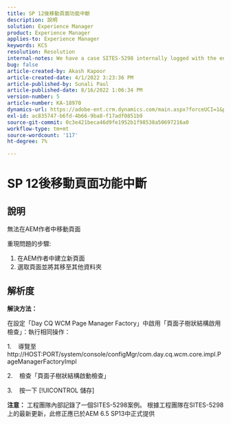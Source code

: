 ```yaml
---
title: SP 12後移動頁面功能中斷
description: 說明
solution: Experience Manager
product: Experience Manager
applies-to: Experience Manager
keywords: KCS
resolution: Resolution
internal-notes: We have a case SITES-5298 internally logged with the engineering team. As per the latest update from the engineering team on SITES-5298, The fix should be officially available in AEM 6.5 SP13
bug: false
article-created-by: Akash Kapoor
article-created-date: 4/1/2022 3:23:36 PM
article-published-by: Sunali Paul
article-published-date: 8/16/2022 1:06:34 PM
version-number: 5
article-number: KA-18970
dynamics-url: https://adobe-ent.crm.dynamics.com/main.aspx?forceUCI=1&pagetype=entityrecord&etn=knowledgearticle&id=f80317b1-cfb1-ec11-9840-0022480bdaa1
exl-id: ac835747-b6fd-4b66-9ba8-f17adf0851b9
source-git-commit: 0c3e421beca46d9fe1952b1f98538a50697216a0
workflow-type: tm+mt
source-wordcount: '117'
ht-degree: 7%

---
```


# SP 12後移動頁面功能中斷

## 說明


無法在AEM作者中移動頁面

重現問題的步驟:
1. 在AEM作者中建立新頁面
2. 選取頁面並將其移至其他資料夾


## 解析度


<b>解決方法： </b>

在設定「Day CQ WCM Page Manager Factory」中啟用「頁面子樹狀結構啟用檢查」：執行相同操作：

1.    導覽至http://HOST:PORT/system/console/configMgr/com.day.cq.wcm.core.impl.PageManagerFactoryImpl

2.    檢查「頁面子樹狀結構啟動檢查」

3.    按一下 [!UICONTROL 儲存]

<b>注意：</b> 工程團隊內部記錄了一個SITES-5298案例。
根據工程團隊在SITES-5298上的最新更新，此修正應已於AEM 6.5 SP13中正式提供
